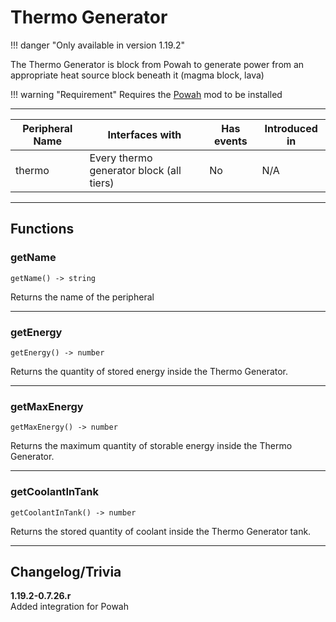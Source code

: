 # Thermo Generator

!!! danger "Only available in version 1.19.2"


The Thermo Generator is block from Powah to generate power from an appropriate heat source block beneath it (magma block, lava)

!!! warning "Requirement"
    Requires the [Powah](https://www.curseforge.com/minecraft/mc-mods/powah-rearchitected) mod to be installed

<p class="picture-spacing" style="--ps:1.9rem;"></p>

---

<center>

| Peripheral Name   | Interfaces with                          | Has events | Introduced in |
| ----------------- | ---------------------------------------- | ---------- | ------------- |
| thermo            | Every thermo generator block (all tiers) | No         | N/A           |

</center>

---

## Functions

### getName
```
getName() -> string
```
Returns the name of the peripheral

---

### getEnergy
```
getEnergy() -> number
```
Returns the quantity of stored energy inside the Thermo Generator.

---

### getMaxEnergy
```
getMaxEnergy() -> number
```
Returns the maximum quantity of storable energy inside the Thermo Generator.

---

### getCoolantInTank
```
getCoolantInTank() -> number
```
Returns the stored quantity of coolant inside the Thermo Generator tank.

---

## Changelog/Trivia

**1.19.2-0.7.26.r**  
Added integration for Powah
